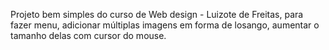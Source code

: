 Projeto bem simples do curso de Web design - Luizote de Freitas, para fazer menu, adicionar múltiplas imagens em forma de losango, aumentar o tamanho delas com cursor do mouse.
